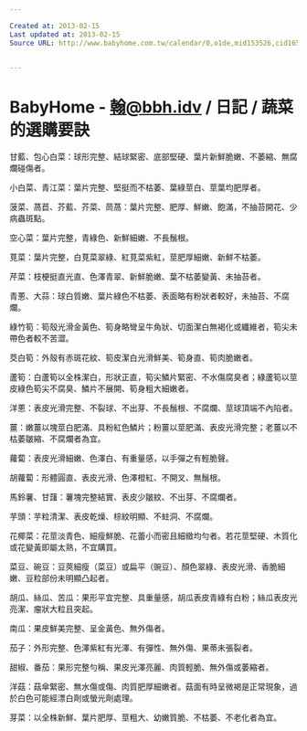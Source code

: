 ```yaml
---

Created at: 2013-02-15
Last updated at: 2013-02-15
Source URL: http://www.babyhome.com.tw/calendar/0,o1de,mid153526,cid16527858.htm


---
```


# BabyHome - 翰@bbh.idv / 日記 / 蔬菜的選購要訣


甘藍、包心白菜：球形完整、結球緊密、底部堅硬、葉片新鮮脆嫩、不萎縮、無腐爛碰傷者。

小白菜、青江菜：葉片完整、堅挺而不枯萎、葉綠莖白、莖葉均肥厚者。

菠菜、萵苣、芥藍、芥菜、茼萵：葉片完整、肥厚、鮮嫩、飽滿，不抽苔開花、少病蟲斑點。

空心菜：葉片完整，青綠色、新鮮細嫩、不長鬚根。

莧菜：葉片完整，白莧菜翠綠、紅莧菜紫紅，莖肥厚細嫩、新鮮不枯萎。

芹菜：枝梗挺直光直、色澤青翠、新鮮脆嫩、葉不枯萎變黃、未抽苔者。

青蔥、大蒜：球白質嫩、葉片綠色不枯萎、表面略有粉狀者較好，未抽苔、不腐爛。

綠竹筍：筍殼光滑金黃色、筍身略彎呈牛角狀、切面潔白無褐化或纖維者，筍尖未帶色者較不苦澀。

茭白筍：外殼有赤斑花紋、筍皮潔白光滑鮮美、筍身直、筍肉脆嫩者。

蘆筍：白蘆筍以全株潔白，形狀正直，筍尖鱗片緊密、不水傷腐臭者；綠蘆筍以莖皮綠色筍尖不腐臭、鱗片不展開、筍身粗大細嫩者。

洋蔥：表皮光滑完整、不裂球、不出芽、不長鬚根、不腐爛、莖球頂端不內陷者。

薑：嫩薑以塊莖白肥滿、具粉紅色鱗片；粉薑以莖肥滿、表皮光滑完整；老薑以不枯萎皺縮、不腐爛者為宜。

蘿蔔：表皮光滑細嫩、色澤白、有重量感，以手彈之有輕脆聲。

胡蘿蔔：形體圓直、表皮光滑、色澤橙紅、不開叉、無鬚根。

馬鈴薯、甘藷：薯塊完整結實、表皮少皺紋、不出芽、不腐爛者。

芋頭：芋粒清潔、表皮乾燥、棕紋明顯、不蛀洞、不腐爛。

花椰菜：花莖淡青色、細瘦鮮脆、花蕾小而密且細緻均勻者。若花莖堅硬、木質化或花變黃即屬太熟，不宜購買。

菜豆、碗豆：豆莢細瘦（菜豆）或扁平（豌豆）、顏色翠綠、表皮光滑、香脆細嫩、豆粒部份未明顯凸起者。

胡瓜、絲瓜、苦瓜：果形平宜完整、具重量感，胡瓜表皮青綠有白粉；絲瓜表皮光亮潔、瘤狀大粒且突起。

南瓜：果皮鮮美完整、呈金黃色、無外傷者。

茄子：外形完整、色澤紫紅有光澤、有彈性、無外傷、果蒂未張裂者。

甜椒、番茄：果形完整勻稱、果皮光澤亮麗、肉質輕脆、無外傷或萎縮者。

洋菇：菇傘緊密、無水傷或傷、肉質肥厚細嫩者。菇面有時呈微褐是正常現象，過於白色可能經漂白劑或螢光劑處理。

芽菜：以全株新鮮、葉片肥厚、莖粗大、幼嫩質脆、不枯萎、不老化者為宜。

